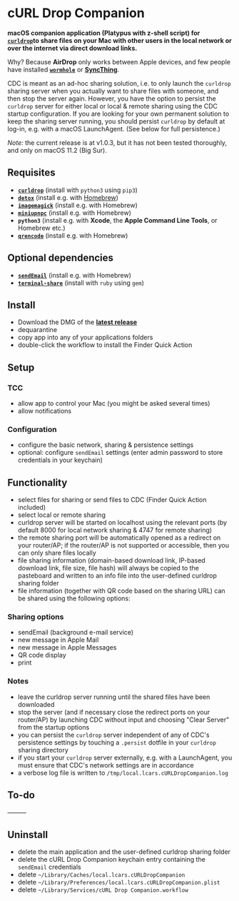 # cURL Drop Companion

**macOS companion application (Platypus with z-shell script) for [`curldrop`](https://github.com/kennell/curldrop)to share files on your Mac with other users in the local network or over the internet via direct download links.**

Why? Because **AirDrop** only works between Apple devices, and few people have installed **[`wormhole`](https://github.com/magic-wormhole/magic-wormhole)** or **[SyncThing](https://syncthing.net/)**.

CDC is meant as an ad-hoc sharing solution, i.e. to only launch the `curldrop` sharing server when you actually want to share files with someone, and then stop the server again. However, you have the option to persist the `curldrop` server for either local or local & remote sharing using the CDC startup configuration. If you are looking for your own permanent solution to keep the sharing server running, you should persist `curldrop` by default at log-in, e.g. with a macOS LaunchAgent. (See below for full persistence.)

*Note:* the current release is at v1.0.3, but it has not been tested thoroughly, and only on macOS 11.2 (Big Sur).

## Requisites
* **[`curldrop`](https://github.com/kennell/curldrop)** (install with `python3` using `pip3`)
* **[`detox`](http://detox.sourceforge.net/)** (install e.g. with [Homebrew](https://brew.sh))
* **[`imagemagick`](https://www.imagemagick.org/)** (install e.g. with Homebrew)
* **[`miniupnpc`](https://miniupnp.tuxfamily.org/)** (install e.g. with Homebrew)
* **`python3`** (install e.g. with **Xcode**, the **Apple Command Line Tools**, or Homebrew etc.)
* **[`qrencode`](https://fukuchi.org/works/qrencode/index.html.en)** (install e.g. with Homebrew)

## Optional dependencies
* **[`sendEmail`](https://github.com/mogaal/sendemail)** (install e.g. with Homebrew)
* **[`terminal-share`](https://github.com/mattt/terminal-share)** (install with `ruby` using `gem`)

## Install
* Download the DMG of the **[latest release](https://github.com/JayBrown/cURL-Drop-Companion/releases/latest)**
* dequarantine
* copy app into any of your applications folders
* double-click the workflow to install the Finder Quick Action 

## Setup
### TCC
* allow app to control your Mac (you might be asked several times)
* allow notifications

### Configuration
* configure the basic network, sharing & persistence settings
* optional: configure `sendEmail` settings (enter admin password to store credentials in your keychain)

## Functionality
* select files for sharing or send files to CDC (Finder Quick Action included)
* select local or remote sharing
* curldrop server will be started on localhost using the relevant ports (by default 8000 for local network sharing & 4747 for remote sharing)
* the remote sharing port will be automatically opened as a redirect on your router/AP; if the router/AP is not supported or accessible, then you can only share files locally
* file sharing information (domain-based download link, IP-based download link, file size, file hash) will always be copied to the pasteboard and written to an info file into the user-defined curldrop sharing folder
* file information (together with QR code based on the sharing URL) can be shared using the following options:

### Sharing options
* sendEmail (background e-mail service)
* new message in Apple Mail
* new message in Apple Messages
* QR code display
* print

### Notes
* leave the curldrop server running until the shared files have been downloaded
* stop the server (and if necessary close the redirect ports on your router/AP) by launching CDC without input and choosing "Clear Server" from the startup options
* you can persist the `curldrop` server independent of any of CDC's persistence settings by touching a `.persist` dotfile in your `curldrop` sharing directory
* if you start your `curldrop` server externally, e.g. with a LaunchAgent, you must ensure that CDC's network settings are in accordance
* a verbose log file is written to `/tmp/local.lcars.cURLDropCompanion.log`

## To-do
———
 
## Uninstall
* delete the main application and the user-defined curldrop sharing folder
* delete the cURL Drop Companion keychain entry containing the `sendEmail` credentials
* delete `~/Library/Caches/local.lcars.cURLDropCompanion`
* delete `~/Library/Preferences/local.lcars.cURLDropCompanion.plist`
* delete `~/Library/Services/cURL Drop Companion.workflow`

